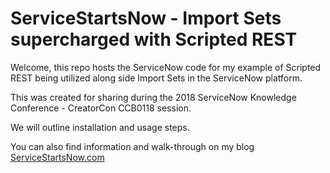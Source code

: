 # ServiceStartsNow - Import Sets supercharged with Scripted REST
Welcome, this repo hosts the ServiceNow code for my example of Scripted REST being utilized along side Import Sets in the ServiceNow platform.

This was created for sharing during the 2018 ServiceNow Knowledge Conference - CreatorCon CCB0118 session.

We will outline installation and usage steps.

You can also find information and walk-through on my blog [ServiceStartsNow.com](https://servicestartsnow.com/category/project/scripted-rest-in-import-sets/)

